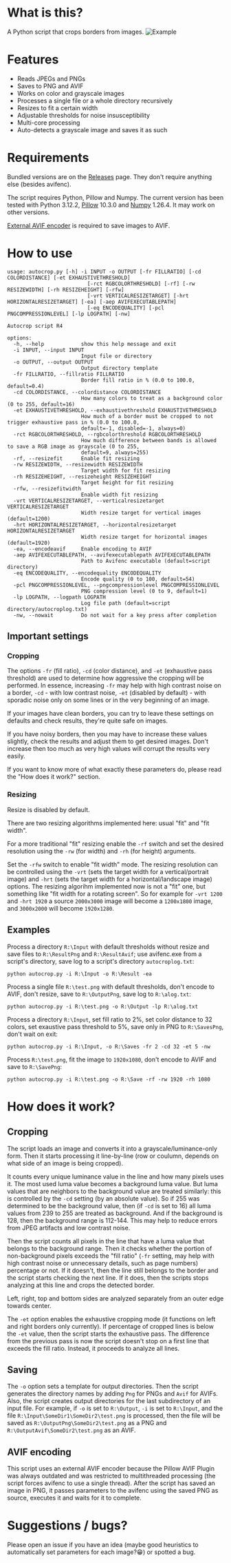 # What is this?
A Python script that crops borders from images.
![Example](res/example.jpg)
# Features
* Reads JPEGs and PNGs
* Saves to PNG and AVIF
* Works on color and grayscale images
* Processes a single file or a whole directory recursively
* Resizes to fit a certain width
* Adjustable thresholds for noise insusceptibility
* Multi-core processing
* Auto-detects a grayscale image and saves it as such
# Requirements
Bundled versions are on the [Releases](https://github.com/WerctFourth/python-border-autocrop/releases) page. They don't require anything else (besides avifenc).

The script requires Python, Pillow and Numpy. The current version has been tested with Python 3.12.2, [Pillow](https://pypi.org/project/pillow/) 10.3.0 and [Numpy](https://pypi.org/project/numpy/) 1.26.4. It may work on other versions.

[External AVIF encoder](https://github.com/AOMediaCodec/libavif) is required to save images to AVIF.
# How to use
```
usage: autocrop.py [-h] -i INPUT -o OUTPUT [-fr FILLRATIO] [-cd COLORDISTANCE] [-et EXHAUSTIVETHRESHOLD]
                          [-rct RGBCOLORTHRESHOLD] [-rf] [-rw RESIZEWIDTH] [-rh RESIZEHEIGHT] [-rfw]
                          [-vrt VERTICALRESIZETARGET] [-hrt HORIZONTALRESIZETARGET] [-ea] [-aep AVIFEXECUTABLEPATH]
                          [-eq ENCODEQUALITY] [-pcl PNGCOMPRESSIONLEVEL] [-lp LOGPATH] [-nw]

Autocrop script R4

options:
  -h, --help            show this help message and exit
  -i INPUT, --input INPUT
                        Input file or directory
  -o OUTPUT, --output OUTPUT
                        Output directory template
  -fr FILLRATIO, --fillratio FILLRATIO
                        Border fill ratio in % (0.0 to 100.0, default=0.4)
  -cd COLORDISTANCE, --colordistance COLORDISTANCE
                        How many colors to treat as a background color (0 to 255, default=16)
  -et EXHAUSTIVETHRESHOLD, --exhaustivethreshold EXHAUSTIVETHRESHOLD
                        How much of a border must be cropped to not trigger exhaustive pass in % (0.0 to 100.0,
                        default=-1, disabled=-1, always=0)
  -rct RGBCOLORTHRESHOLD, --rgbcolorthreshold RGBCOLORTHRESHOLD
                        How much difference between bands is allowed to save a RGB image as grayscale (0 to 255,
                        default=9, always=255)
  -rf, --resizefit      Enable fit resizing
  -rw RESIZEWIDTH, --resizewidth RESIZEWIDTH
                        Target width for fit resizing
  -rh RESIZEHEIGHT, --resizeheight RESIZEHEIGHT
                        Target height for fit resizing
  -rfw, --resizefitwidth
                        Enable width fit resizing
  -vrt VERTICALRESIZETARGET, --verticalresizetarget VERTICALRESIZETARGET
                        Width resize target for vertical images (default=1200)
  -hrt HORIZONTALRESIZETARGET, --horizontalresizetarget HORIZONTALRESIZETARGET
                        Width resize target for horizontal images (default=1920)
  -ea, --encodeavif     Enable encoding to AVIF
  -aep AVIFEXECUTABLEPATH, --avifexecutablepath AVIFEXECUTABLEPATH
                        Path to Avifenc executable (default=script directory)
  -eq ENCODEQUALITY, --encodequality ENCODEQUALITY
                        Encode quality (0 to 100, default=54)
  -pcl PNGCOMPRESSIONLEVEL, --pngcompressionlevel PNGCOMPRESSIONLEVEL
                        PNG compression level (0 to 9, default=1)
  -lp LOGPATH, --logpath LOGPATH
                        Log file path (default=script directory/autocroplog.txt)
  -nw, --nowait         Do not wait for a key press after completion
  ```
## Important settings
### Cropping
The options `-fr` (fill ratio), `-cd` (color distance), and `-et` (exhaustive pass threshold) are used to determine how aggressive the cropping will be performed. In essence, increasing `-fr` may help with high contrast noise on a border, `-cd` - with low contrast noise, `-et` (disabled by default) - with sporadic noise only on some lines or in the very beginning of an image.

If your images have clean borders, you can try to leave these settings on defaults and check results, they're quite safe on images.

If you have noisy borders, then you may have to increase these values slightly, check the results and adjust them to get desired images. Don't increase then too much as very high values will corrupt the results very easily.

If you want to know more of what exactly these parameters do, please read the "How does it work?" section.
### Resizing
Resize is disabled by default.

There are two resizing algorithms implemented here: usual "fit" and "fit width".

For a more traditional "fit" resizing enable the `-rf` switch and set the desired resolution using the `-rw` (for width) and `-rh` (for height) arguments.

Set the `-rfw` switch to enable "fit width" mode. The resizing resolution can be controlled using the `-vrt` (sets the target width for a vertical/portrait image) and `-hrt` (sets the target width for a horizontal/landscape image) options. The resizing algorihm implemented now is not a "fit" one, but something like "fit width for a rotating screen". So for example for `-vrt 1200` and `-hrt 1920` a source `2000x3000` image will become a `1200x1800` image, and `3000x2000` will become `1920x1280`.

## Examples
Process a directory `R:\Input` with default thresholds without resize and save files to `R:\ResultPng` and `R:\ResultAvif`; use avifenc.exe from a script's directory, save log to a script's directory `autocroplog.txt`:

`python autocrop.py -i R:\Input -o R:\Result -ea`

Process a single file `R:\test.png` with default thresholds, don't encode to AVIF, don't resize, save to `R:\OutputPng`, save log to `R:\alog.txt`:

`python autocrop.py -i R:\test.png -o R:\Output -lp R:\alog.txt`

Process a directory `R:\Input`, set fill ratio to 2%, set color distance to 32 colors, set exaustive pass threshold to 5%, save only in PNG to `R:\SavesPng`, don't wait on exit:

`python autocrop.py -i R:\Input, -o R:\Saves -fr 2 -cd 32 -et 5 -nw`

Process `R:\test.png`, fit the image to `1920x1080`, don't encode to AVIF and save to `R:\SavePng`:

`python autocrop.py -i R:\test.png -o R:\Save -rf -rw 1920 -rh 1080`

# How does it work?
## Cropping
The script loads an image and converts it into a grayscale/luminance-only form. Then it starts processing it line-by-line (row or coulumn, depends on what side of an image is being cropped).

It counts every unique luminance value in the line and how many pixels uses it. The most used luma value becomes a background luma value. But luma values that are neighbors to the background value are treated similarly: this is controlled by the `-cd` setting (by an absolute value). So if 255 was determined to be the background value, then (if `-cd` is set to 16) all luma values from 239 to 255 are treated as background. And if the background is 128, then the background range is 112-144. This may help to reduce errors from JPEG artifacts and low contrast noise.

Then the script counts all pixels in the line that have a luma value that belongs to the background range. Then it checks whether the portion of non-background pixels exceeds the "fill ratio" (`-fr` setting, may help with high contrast noise or unnecessary details, such as page numbers) percentage or not. If it doesn't, then the line still belongs to the border and the script starts checking the next line. If it does, then the scripts stops analyzing at this line and crops the detected border.

Left, right, top and bottom sides are analyzed separately from an outer edge towards center.

The `-et` option enables the exhaustive cropping mode (it functions on left and right borders only currently). If percentage of cropped lines is below the `-et` value, then the script starts the exhaustive pass. The difference from the previous pass is now the script doesn't stop on a first line that exceeds the fill ratio. Instead, it proceeds to analyze all lines.
## Saving
The `-o` option sets a template for output directories. Then the script generates the directory names by adding `Png` for PNGs and `Avif` for AVIFs. Also, the script creates output directories for the last subdirectory of an input file. For example, if `-o` is set to `R:\Output`, `-i` is set to `R:\Input`, and the file `R:\Input\SomeDir1\SomeDir2\test.png` is processed, then the file will be saved as `R:\OutputPng\SomeDir2\test.png` as a PNG and `R:\OutputAvif\SomeDir2\test.png` as an AVIF.

## AVIF encoding
This script uses an external AVIF encoder because the Pillow AVIF Plugin was always outdated and was restricted to multithreaded processing (the script forces avifenc to use a single thread). After the script has saved an image in PNG, it passes parameters to the avifenc using the saved PNG as source, executes it and waits for it to complete.
# Suggestions / bugs?
Please open an issue if you have an idea (maybe good heuristics to automatically set parameters for each image?😁) or spotted a bug.